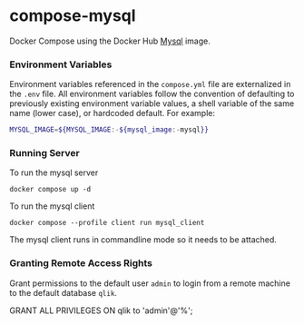 # compose-mysql

Docker Compose using the Docker Hub [Mysql](https://hub.docker.com/_/mysql) image.

### Environment Variables

Environment variables referenced in the `compose.yml` file are externalized in the `.env` file.
All environment variables follow the convention of defaulting to previously existing environment
variable values, a shell variable of the same name (lower case), or hardcoded default.  For example:

````bash
MYSQL_IMAGE=${MYSQL_IMAGE:-${mysql_image:-mysql}}
````

### Running Server

To run the mysql server

    docker compose up -d

To run the mysql client

    docker compose --profile client run mysql_client

The mysql client runs in commandline mode so it needs to be attached.

### Granting Remote Access Rights

Grant permissions to the default user `admin` to login from a remote machine to the default database `qlik`.

 GRANT ALL PRIVILEGES ON qlik to 'admin'@'%';
 
